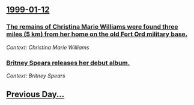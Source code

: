 ## [1999-01-12](/news/1999/01/12/index.md)

### [ The remains of Christina Marie Williams were found three miles (5 km) from her home on the old Fort Ord military base.](/news/1999/01/12/the-remains-of-christina-marie-williams-were-found-three-miles-5-km-from-her-home-on-the-old-fort-ord-military-base.md)
_Context: Christina Marie Williams_

### [ Britney Spears releases her debut album.](/news/1999/01/12/britney-spears-releases-her-debut-album.md)
_Context: Britney Spears_

## [Previous Day...](/news/1999/01/11/index.md)

